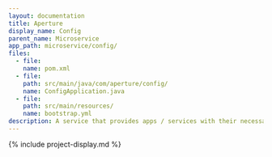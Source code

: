 ```yaml
---
layout: documentation
title: Aperture
display_name: Config
parent_name: Microservice
app_path: microservice/config/
files:
  - file:
    name: pom.xml
  - file:
    path: src/main/java/com/aperture/config/
    name: ConfigApplication.java
  - file:
    path: src/main/resources/
    name: bootstrap.yml
description: A service that provides apps / services with their necessary configuration files.
---
```

{% include project-display.md %}